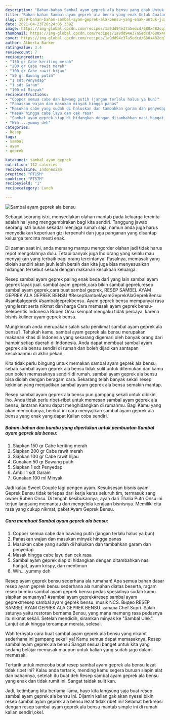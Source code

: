 ```yaml
---
description: "Bahan-bahan Sambal ayam geprek ala bensu yang enak Untuk Jualan"
title: "Bahan-bahan Sambal ayam geprek ala bensu yang enak Untuk Jualan"
slug: 1079-bahan-bahan-sambal-ayam-geprek-ala-bensu-yang-enak-untuk-jualan
date: 2021-04-23T20:24:05.339Z
image: https://img-global.cpcdn.com/recipes/1a9dd94e37a5edcd/680x482cq70/sambal-ayam-geprek-ala-bensu-foto-resep-utama.jpg
thumbnail: https://img-global.cpcdn.com/recipes/1a9dd94e37a5edcd/680x482cq70/sambal-ayam-geprek-ala-bensu-foto-resep-utama.jpg
cover: https://img-global.cpcdn.com/recipes/1a9dd94e37a5edcd/680x482cq70/sambal-ayam-geprek-ala-bensu-foto-resep-utama.jpg
author: Alberta Barker
ratingvalue: 3.4
reviewcount: 7
recipeingredient:
- "150 gr Cabe keriting merah"
- "200 gr Cabe rawit merah"
- "100 gr Cabe rawit hijau"
- "50 gr Bawang putih"
- "1 sdt Penyedap"
- "1 sdt Garam"
- "100 ml Minyak"
recipeinstructions:
- "Copper semua cabe dan bawang putih (jangan terlalu halus ya bun)"
- "Panaskan wajan dan masukan minyak hingga panas"
- "Masukan cabe yang sudah di haluskan dan tambahkan garam dan penyedap"
- "Masak hingga cabe layu dan cek rasa"
- "Sambal ayam geprek siap di hidangkan dengan ditambahkan nasi hangat, ayam krispy, dan mentimun"
- "Wih....yummy deh"
categories:
- Resep
tags:
- sambal
- ayam
- geprek

katakunci: sambal ayam geprek 
nutrition: 112 calories
recipecuisine: Indonesian
preptime: "PT15M"
cooktime: "PT57M"
recipeyield: "1"
recipecategory: Lunch

---
```



![Sambal ayam geprek ala bensu](https://img-global.cpcdn.com/recipes/1a9dd94e37a5edcd/680x482cq70/sambal-ayam-geprek-ala-bensu-foto-resep-utama.jpg)

Sebagai seorang istri, menyediakan olahan mantab pada keluarga tercinta adalah hal yang menggembirakan bagi kita sendiri. Tanggung jawab seorang istri bukan sekadar menjaga rumah saja, namun anda juga harus menyediakan keperluan gizi terpenuhi dan juga panganan yang disantap keluarga tercinta mesti enak.

Di zaman  saat ini, anda memang mampu mengorder olahan jadi tidak harus repot mengolahnya dulu. Tetapi banyak juga lho orang yang selalu mau menyajikan yang terbaik bagi orang tercintanya. Pasalnya, memasak yang diolah sendiri akan jauh lebih bersih dan kita juga bisa menyesuaikan hidangan tersebut sesuai dengan makanan kesukaan keluarga. 

Resep sambal ayam geprek paling enak beda dari yang lain sambal ayam geprek layak jual. sambal ayam geprek,cara bikin sambal geprek,resep sambal ayam geprek,cara buat sambal geprek, RESEP SAMBEL AYAM GEPREK ALA GEPREK BENSU #ResepSambelAyamGeprekAlaGeprekBensu #sambalgeprek #sambalgeprekbensu. Ayam geprek bensu mempunyai rasa yang lezat serta nikmat dan harga Cara memasak ayam geprek bensu- Seleberitis Indonesia Ruben Onsu sempat mengaku tidak percaya, karena bisnis kuliner ayam geprek bensu.

Mungkinkah anda merupakan salah satu penikmat sambal ayam geprek ala bensu?. Tahukah kamu, sambal ayam geprek ala bensu merupakan makanan khas di Indonesia yang sekarang digemari oleh banyak orang dari hampir setiap daerah di Indonesia. Anda dapat membuat sambal ayam geprek ala bensu sendiri di rumah dan boleh dijadikan santapan kesukaanmu di akhir pekan.

Kita tidak perlu bingung untuk memakan sambal ayam geprek ala bensu, sebab sambal ayam geprek ala bensu tidak sulit untuk ditemukan dan kamu pun boleh memasaknya sendiri di rumah. sambal ayam geprek ala bensu bisa diolah dengan beragam cara. Sekarang telah banyak sekali resep kekinian yang menjadikan sambal ayam geprek ala bensu semakin mantap.

Resep sambal ayam geprek ala bensu pun gampang sekali untuk dibikin, lho. Anda tidak perlu ribet-ribet untuk memesan sambal ayam geprek ala bensu, lantaran Kamu dapat menghidangkan di rumahmu. Bagi Kamu yang akan mencobanya, berikut ini cara menyajikan sambal ayam geprek ala bensu yang enak yang dapat Kalian coba sendiri.

<!--inarticleads1-->

##### Bahan-bahan dan bumbu yang diperlukan untuk pembuatan Sambal ayam geprek ala bensu:

1. Siapkan 150 gr Cabe keriting merah
1. Siapkan 200 gr Cabe rawit merah
1. Siapkan 100 gr Cabe rawit hijau
1. Gunakan 50 gr Bawang putih
1. Siapkan 1 sdt Penyedap
1. Ambil 1 sdt Garam
1. Gunakan 100 ml Minyak


Jadi kalau Sweet Couple lagi pengen ayam. Kesuksesan bisnis ayam Geprek Bensu tidak terlepas dari kerja keras seluruh tim, termasuk sang owner Ruben Onsu. Di tengah kesibukannya, ayah dari Thalia Putri Onsu ini terjun langsung memantau dan mengelola kerajaan bisnisnya. Memiliki cita rasa yang cukup nikmat, paket Ayam Geprek Bensu. 

<!--inarticleads2-->

##### Cara membuat Sambal ayam geprek ala bensu:

1. Copper semua cabe dan bawang putih (jangan terlalu halus ya bun)
1. Panaskan wajan dan masukan minyak hingga panas
1. Masukan cabe yang sudah di haluskan dan tambahkan garam dan penyedap
1. Masak hingga cabe layu dan cek rasa
1. Sambal ayam geprek siap di hidangkan dengan ditambahkan nasi hangat, ayam krispy, dan mentimun
1. Wih....yummy deh


Resep ayam geprek bensu sederhana ala rumahan! Apa semua bahan dasar resep ayam geprek bensu sederhana ala rumahan diatas beserta, ragam resep bumbu sambal ayam geprek bensu pedas spesialnya sudah kamu siapkan semuanya? #sambal ayam geprek#resep sambal ayam geprek#resep sambal ayam geprek bensu. musik NCS. Видео RESEP SAMBEL AYAM GEPREK ALA GEPREK BENSU. канала Chef Supri. Salah satunya yaitu restoran bernama Bensu, yang mana memang rasa pedasnya itu nikmat sekali. Setelah mendidih, siramkan minyak ke &#34;Sambal Ulek&#34;. Lanjut aduk hingga tercampur merata, selesai. 

Wah ternyata cara buat sambal ayam geprek ala bensu yang nikamt sederhana ini gampang sekali ya! Kamu semua dapat memasaknya. Resep sambal ayam geprek ala bensu Sangat sesuai banget untuk kita yang sedang belajar memasak maupun untuk kalian yang sudah jago dalam memasak.

Tertarik untuk mencoba buat resep sambal ayam geprek ala bensu lezat tidak ribet ini? Kalau anda tertarik, mending kamu segera buruan siapin alat dan bahannya, setelah itu buat deh Resep sambal ayam geprek ala bensu yang enak dan tidak rumit ini. Sangat taidak sulit kan. 

Jadi, ketimbang kita berlama-lama, hayo kita langsung saja buat resep sambal ayam geprek ala bensu ini. Dijamin kalian gak akan nyesel bikin resep sambal ayam geprek ala bensu lezat tidak ribet ini! Selamat berkreasi dengan resep sambal ayam geprek ala bensu mantab simple ini di rumah kalian sendiri,oke!.

